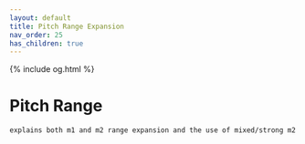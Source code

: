 ```yaml
---
layout: default
title: Pitch Range Expansion
nav_order: 25
has_children: true
---
```

{% include og.html %}

# Pitch Range
```
explains both m1 and m2 range expansion and the use of mixed/strong m2
```
